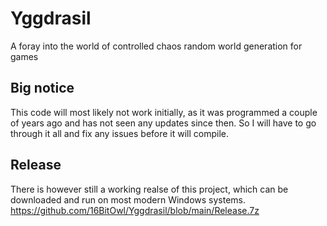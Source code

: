# Yggdrasil

A foray into the world of controlled chaos random world generation for games

## Big notice
This code will most likely not work initially, as it was programmed a couple of years ago and has not seen any updates since then. 
So I will have to go through it all and fix any issues before it will compile.

## Release
There is however still a working realse of this project, which can be downloaded and run on most modern Windows systems.
https://github.com/16BitOwl/Yggdrasil/blob/main/Release.7z
